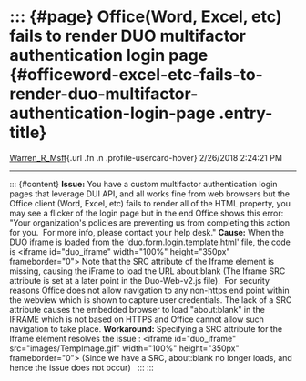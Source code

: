 ::: {#page}
Office(Word, Excel, etc) fails to render DUO multifactor authentication login page {#officeword-excel-etc-fails-to-render-duo-multifactor-authentication-login-page .entry-title}
==================================================================================

[Warren\_R\_Msft](https://social.msdn.microsoft.com/profile/Warren_R_Msft){.url
.fn .n .profile-usercard-hover} 2/26/2018 2:24:21 PM

------------------------------------------------------------------------

::: {#content}
**Issue:** You have a custom multifactor authentication login pages that
leverage DUI API, and all works fine from web browsers but the Office
client (Word, Excel, etc) fails to render all of the HTML property, you
may see a flicker of the login page but in the end Office shows this
error: \"Your organization\'s policies are preventing us from completing
this action for you.  For more info, please contact your help desk.\"
**Cause:** When the DUO iframe is loaded from the
'duo.form.login.template.html' file, the code is \<iframe
id=\"duo\_iframe\" width=\"100%\" height=\"350px\" frameborder=\"0\"\>
Note that the SRC attribute of the Iframe element is missing, causing
the iFrame to load the URL about:blank (The Iframe SRC attribute is set
at a later point in the Duo-Web-v2.js file).  For security reasons
Office does not allow navigation to any non-https end point within the
webview which is shown to capture user credentials. The lack of a SRC
attribute causes the embedded browser to load \"about:blank\" in the
IFRAME which is not based on HTTPS and Office cannot allow such
navigation to take place. **Workaround:** Specifying a SRC attribute for
the Iframe element resolves the issue : \<iframe id=\"duo\_iframe\"
src=\"images/TempImage.gif" width=\"100%\" height=\"350px\"
frameborder=\"0\"\> (Since we have a SRC, about:blank no longer loads,
and hence the issue does not occur)  
:::
:::
